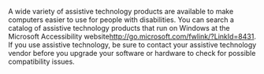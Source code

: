 <Token xmlns:xlink="http://www.w3.org/1999/xlink">A wide variety of assistive technology products are available to make computers easier to use for people with disabilities. You can search a catalog of assistive technology products that run on Windows at the <externalLink xmlns="http://ddue.schemas.microsoft.com/authoring/2003/5"><linkText>Microsoft Accessibility website</linkText><linkUri>http://go.microsoft.com/fwlink/?LinkId=8431</linkUri></externalLink>. If you use assistive technology, be sure to contact your assistive technology vendor before you upgrade your software or hardware to check for possible compatibility issues.</Token>